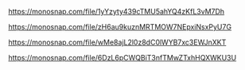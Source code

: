 https://monosnap.com/file/1yYzyty439cTMU5ahYQ4zKfL3vM7Dh

https://monosnap.com/file/zH6au9kuznMRTMOW7NEpxiNsxPyU7G

https://monosnap.com/file/wMe8ajL2l0z8dC0lWYB7xc3EWJnXKT

https://monosnap.com/file/6DzL6pCWQBiT3nfTMwZTxhHQXWKU3U
